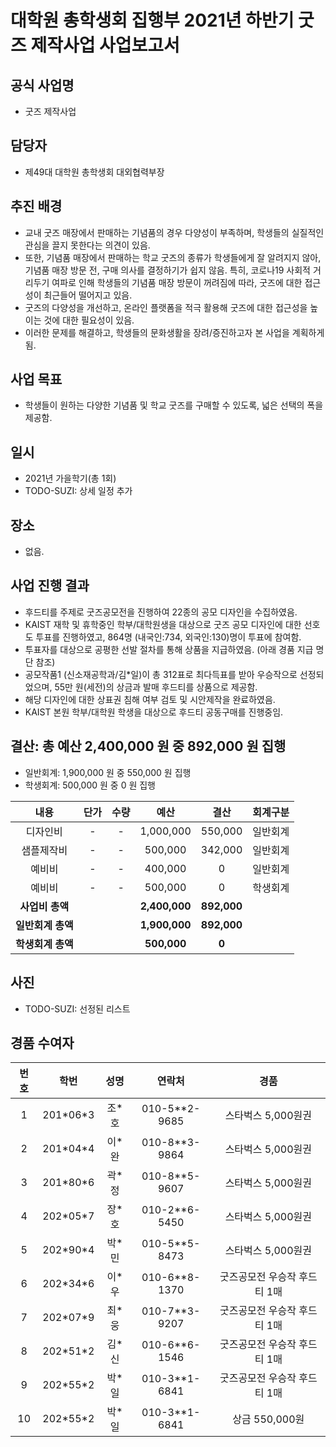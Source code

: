 대학원 총학생회 집행부 2021년 하반기 굿즈 제작사업 사업보고서
===

## 공식 사업명
- 굿즈 제작사업 

## 담당자
- 제49대 대학원 총학생회 대외협력부장 

## 추진 배경
- 교내 굿즈 매장에서 판매하는 기념품의 경우 다양성이 부족하며, 학생들의 실질적인 관심을 끌지 못한다는 의견이 있음. 
- 또한, 기념품 매장에서 판매하는 학교 굿즈의 종류가 학생들에게 잘 알려지지 않아,  기념품 매장 방문 전, 구매 의사를 결정하기가 쉽지 않음. 특히, 코로나19 사회적 거리두기 여파로 인해 학생들의 기념품 매장 방문이 꺼려짐에 따라, 굿즈에 대한 접근성이 최근들어 떨어지고 있음. 
- 굿즈의 다양성을 개선하고, 온라인 플랫폼을 적극 활용해 굿즈에 대한 접근성을 높이는 것에 대한 필요성이 있음.
- 이러한 문제를 해결하고, 학생들의 문화생활을 장려/증진하고자 본 사업을 계획하게 됨. 

## 사업 목표
- 학생들이 원하는 다양한 기념품 및 학교 굿즈를 구매할 수 있도록, 넓은 선택의 폭을 제공함. 

## 일시
- 2021년 가을학기(총 1회)
- TODO-SUZI: 상세 일정 추가

## 장소
- 없음.

## 사업 진행 결과
- 후드티를 주제로 굿즈공모전을 진행하여 22종의 공모 디자인을 수집하였음.
- KAIST 재학 및 휴학중인 학부/대학원생을 대상으로 굿즈 공모 디자인에 대한 선호도 투표를 진행하였고, 864명 (내국인:734, 외국인:130)명이 투표에 참여함. 
- 투표자를 대상으로 공평한 선발 절차를 통해 상품을 지급하였음.  (아래 경품 지급 명단 참조)
- 공모작품1 (신소재공학과/김\*일)이 총 312표로 최다득표를 받아 우승작으로 선정되었으며, 55만 원(세전)의 상금과 발매 후드티를 상품으로 제공함. 
- 해당 디자인에 대한 상표권 침해 여부 검토 및  시안제작을 완료하였음. 
- KAIST 본원 학부/대학원 학생을 대상으로 후드티 공동구매를 진행중임.   

## 결산: 총 예산 2,400,000 원 중 892,000 원 집행
- 일반회계: 1,900,000 원 중 550,000 원 집행 
- 학생회계: 500,000 원 중 0 원 집행 

| **내용** | **단가** | **수량** | **예산** | **결산** | **회계구분** |
|:---:|:---:|:---:|:---:|:---:|:---:|
| 디자인비 | - | - |  1,000,000  | 550,000 | 일반회계 | 
| 샘플제작비 | - | - | 500,000  | 342,000 | 일반회계 | 
| 예비비 | - | - |  400,000  | 0 | 일반회계 | 
| 예비비 | - | - |  500,000  | 0 | 학생회계 | 
| **사업비 총액** |  |  | **2,400,000** | **892,000** |  |
| **일반회계 총액** |  |  | **1,900,000** | **892,000** |  |
| **학생회계 총액** |  |  | **500,000** | **0** |  |

## 사진
- TODO-SUZI: 선정된 리스트

## 경품 수여자

| 번호 | 학번 | 성명 | 연락처 | 경품 |
|:---:|:---:|:---:|:---:|:---:|
| 1 | 201\*06\*3 | 조\*호 | 010-5\*\*2-9685 | 스타벅스 5,000원권 | 
| 2 | 201\*04\*4 | 이\*완 | 010-8\*\*3-9864 | 스타벅스 5,000원권 | 
| 3 | 201\*80\*6 | 곽\*정 | 010-8\*\*5-9607 | 스타벅스 5,000원권 | 
| 4 | 202\*05\*7 | 장\*호 | 010-2\*\*6-5450 | 스타벅스 5,000원권 | 
| 5 | 202\*90\*4 | 박\*민 | 010-5\*\*5-8473 | 스타벅스 5,000원권 | 
| 6 | 202\*34\*6 | 이\*우  | 010-6\*\*8-1370 | 굿즈공모전 우승작 후드티 1매 | 
| 7 | 202\*07\*9 | 최\*웅  | 010-7\*\*3-9207 | 굿즈공모전 우승작 후드티 1매 | 
| 8 | 202\*51\*2 | 김\*신 | 010-6\*\*6-1546 | 굿즈공모전 우승작 후드티 1매 | 
| 9 | 202\*55\*2 | 박\*일 | 010-3\*\*1-6841 | 굿즈공모전 우승작 후드티 1매 | 
| 10 | 202\*55\*2 | 박\*일 | 010-3\*\*1-6841 | 상금 550,000원 | 